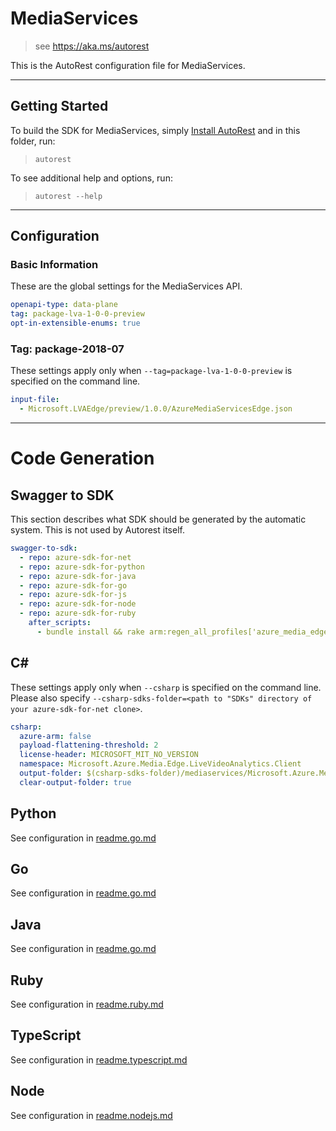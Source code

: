 # MediaServices

> see https://aka.ms/autorest

This is the AutoRest configuration file for MediaServices.

---

## Getting Started

To build the SDK for MediaServices, simply [Install AutoRest](https://aka.ms/autorest/install) and in this folder, run:

> `autorest`

To see additional help and options, run:

> `autorest --help`

---

## Configuration

### Basic Information

These are the global settings for the MediaServices API.

``` yaml
openapi-type: data-plane
tag: package-lva-1-0-0-preview
opt-in-extensible-enums: true
```

### Tag: package-2018-07

These settings apply only when `--tag=package-lva-1-0-0-preview` is specified on the command line.

``` yaml $(tag) == 'package-lva-1-0-0-preview'
input-file:
  - Microsoft.LVAEdge/preview/1.0.0/AzureMediaServicesEdge.json
```

---

# Code Generation

## Swagger to SDK

This section describes what SDK should be generated by the automatic system.
This is not used by Autorest itself.

``` yaml $(swagger-to-sdk)
swagger-to-sdk:
  - repo: azure-sdk-for-net
  - repo: azure-sdk-for-python
  - repo: azure-sdk-for-java
  - repo: azure-sdk-for-go
  - repo: azure-sdk-for-js
  - repo: azure-sdk-for-node
  - repo: azure-sdk-for-ruby
    after_scripts:
      - bundle install && rake arm:regen_all_profiles['azure_media_edge_lva_client']
```

## C#

These settings apply only when `--csharp` is specified on the command line.
Please also specify `--csharp-sdks-folder=<path to "SDKs" directory of your azure-sdk-for-net clone>`.

``` yaml $(csharp)
csharp:
  azure-arm: false
  payload-flattening-threshold: 2
  license-header: MICROSOFT_MIT_NO_VERSION
  namespace: Microsoft.Azure.Media.Edge.LiveVideoAnalytics.Client
  output-folder: $(csharp-sdks-folder)/mediaservices/Microsoft.Azure.Media.Edge.LiveVideoAnalytics.Client/src/Generated
  clear-output-folder: true
```

## Python

See configuration in [readme.go.md](./readme.python.md)

## Go

See configuration in [readme.go.md](./readme.go.md)

## Java

See configuration in [readme.go.md](./readme.java.md)

## Ruby

See configuration in [readme.ruby.md](./readme.ruby.md)

## TypeScript

See configuration in [readme.typescript.md](./readme.typescript.md)

## Node

See configuration in [readme.nodejs.md](./readme.nodejs.md)